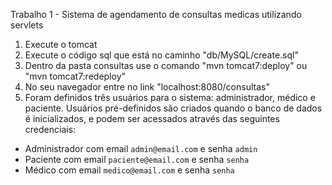 Trabalho 1 - Sistema de agendamento de consultas medicas utilizando servlets

1. Execute o tomcat
2. Execute o código sql que está no caminho "db/MySQL/create.sql"
3. Dentro da pasta consultas use o comando "mvn tomcat7:deploy" ou "mvn tomcat7:redeploy"
4. No seu navegador entre no link "localhost:8080/consultas"
5. Foram definidos três usuários para o sistema: administrador, médico e paciente. Usuários pré-definidos são criados quando o banco de dados é inicializados, e podem ser acessados através das seguintes credenciais:
  - Administrador com email `admin@email.com` e senha `admin`
  - Paciente com email `paciente@email.com` e senha `senha`
  - Médico com email `medico@email.com` e senha `senha`
